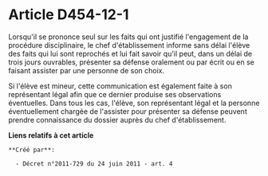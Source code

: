 # Article D454-12-1

Lorsqu'il se prononce seul sur les faits qui ont justifié l'engagement de la procédure disciplinaire, le chef d'établissement
informe sans délai l'élève des faits qui lui sont reprochés et lui fait savoir qu'il peut, dans un délai de trois jours
ouvrables, présenter sa défense oralement ou par écrit ou en se faisant assister par une personne de son choix.

Si l'élève est mineur, cette communication est également faite à son représentant légal afin que ce dernier produise ses
observations éventuelles. Dans tous les cas, l'élève, son représentant légal et la personne éventuellement chargée de
l'assister pour présenter sa défense peuvent prendre connaissance du dossier auprès du chef d'établissement.

**Liens relatifs à cet article**

	**Créé par**:

	  - Décret n°2011-729 du 24 juin 2011 - art. 4
